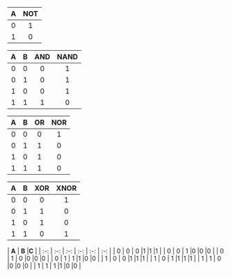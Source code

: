 | **A** | **NOT** |
| :-: | :-: |
| 0 | 1 |
| 1 | 0 |

| **A** | **B** | **AND** | **NAND** |
| :-: | :-: | :-: | :-: |
| 0 | 0 | 0 | 1 |
| 0 | 1 | 0 | 1 |
| 1 | 0 | 0 | 1 |
| 1 | 1 | 1 | 0 |

| **A** | **B** | **OR** | **NOR** |
| :-: | :-: | :-: | :-: |
| 0 | 0 | 0 | 1 |
| 0 | 1 | 1 | 0 |
| 1 | 0 | 1 | 0 |
| 1 | 1 | 1 | 0 |

| **A** | **B** | **XOR** | **XNOR** |
| :-: | :-: | :-: | :-: |
| 0 | 0 | 0 | 1 |
| 0 | 1 | 1 | 0 |
| 1 | 0 | 1 | 0 |
| 1 | 1 | 0 | 1 |

| **A** | **B** |**C** |
| :-: | :-: | :-: | :-: | :-: | :-: |
| 0 | 0 | 0 |1  |1  |1 |
| 0 | 0 | 1 |0  |0  |0 |
| 0 | 1 | 0 |0  |0  |0 |
| 0 | 1 | 1 |1  |0  |0 |
| 1 | 0 | 0 |1  |1  |1 |
| 1 | 0 | 1 |1  |1  |1 |
| 1 | 1 | 0 |0  |0  |0 |
| 1 | 1 | 1 |1  |0  |0 |
